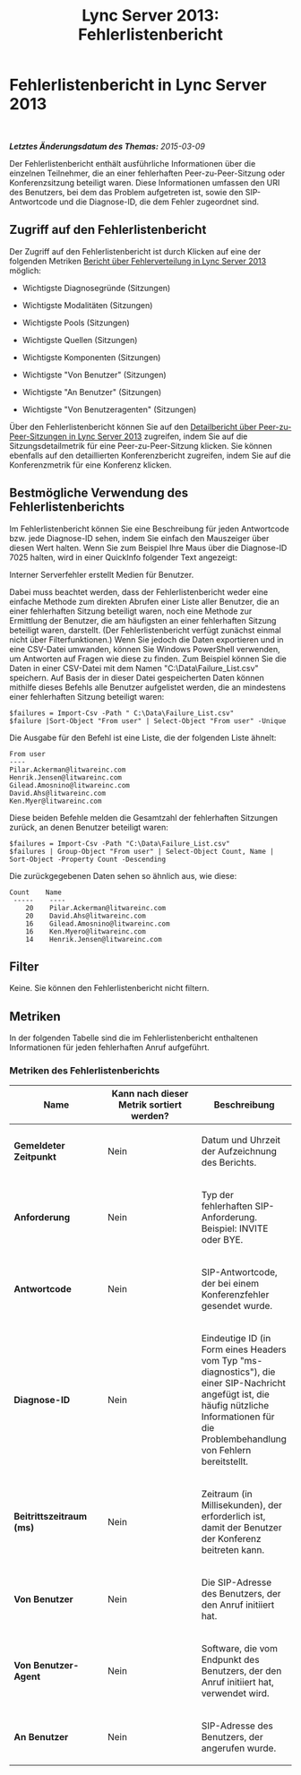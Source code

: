 ﻿---
title: 'Lync Server 2013: Fehlerlistenbericht'
TOCTitle: Fehlerlistenbericht
ms:assetid: b6f3a605-e0c6-461e-b17a-41d8039ace9d
ms:mtpsurl: https://technet.microsoft.com/de-de/library/Gg615446(v=OCS.15)
ms:contentKeyID: 49295172
ms.date: 05/19/2016
mtps_version: v=OCS.15
ms.translationtype: HT
---

# Fehlerlistenbericht in Lync Server 2013

 

_**Letztes Änderungsdatum des Themas:** 2015-03-09_

Der Fehlerlistenbericht enthält ausführliche Informationen über die einzelnen Teilnehmer, die an einer fehlerhaften Peer-zu-Peer-Sitzung oder Konferenzsitzung beteiligt waren. Diese Informationen umfassen den URI des Benutzers, bei dem das Problem aufgetreten ist, sowie den SIP-Antwortcode und die Diagnose-ID, die dem Fehler zugeordnet sind.

## Zugriff auf den Fehlerlistenbericht

Der Zugriff auf den Fehlerlistenbericht ist durch Klicken auf eine der folgenden Metriken [Bericht über Fehlerverteilung in Lync Server 2013](lync-server-2013-failure-distribution-report.md) möglich:

  - Wichtigste Diagnosegründe (Sitzungen)

  - Wichtigste Modalitäten (Sitzungen)

  - Wichtigste Pools (Sitzungen)

  - Wichtigste Quellen (Sitzungen)

  - Wichtigste Komponenten (Sitzungen)

  - Wichtigste "Von Benutzer" (Sitzungen)

  - Wichtigste "An Benutzer" (Sitzungen)

  - Wichtigste "Von Benutzeragenten" (Sitzungen)

Über den Fehlerlistenbericht können Sie auf den [Detailbericht über Peer-zu-Peer-Sitzungen in Lync Server 2013](lync-server-2013-peer-to-peer-session-detail-report.md) zugreifen, indem Sie auf die Sitzungsdetailmetrik für eine Peer-zu-Peer-Sitzung klicken. Sie können ebenfalls auf den detaillierten Konferenzbericht zugreifen, indem Sie auf die Konferenzmetrik für eine Konferenz klicken.

## Bestmögliche Verwendung des Fehlerlistenberichts

Im Fehlerlistenbericht können Sie eine Beschreibung für jeden Antwortcode bzw. jede Diagnose-ID sehen, indem Sie einfach den Mauszeiger über diesen Wert halten. Wenn Sie zum Beispiel Ihre Maus über die Diagnose-ID 7025 halten, wird in einer QuickInfo folgender Text angezeigt:

Interner Serverfehler erstellt Medien für Benutzer.

Dabei muss beachtet werden, dass der Fehlerlistenbericht weder eine einfache Methode zum direkten Abrufen einer Liste aller Benutzer, die an einer fehlerhaften Sitzung beteiligt waren, noch eine Methode zur Ermittlung der Benutzer, die am häufigsten an einer fehlerhaften Sitzung beteiligt waren, darstellt. (Der Fehlerlistenbericht verfügt zunächst einmal nicht über Filterfunktionen.) Wenn Sie jedoch die Daten exportieren und in eine CSV-Datei umwanden, können Sie Windows PowerShell verwenden, um Antworten auf Fragen wie diese zu finden. Zum Beispiel können Sie die Daten in einer CSV-Datei mit dem Namen "C:\\Data\\Failure\_List.csv" speichern. Auf Basis der in dieser Datei gespeicherten Daten können mithilfe dieses Befehls alle Benutzer aufgelistet werden, die an mindestens einer fehlerhaften Sitzung beteiligt waren:

    $failures = Import-Csv -Path " C:\Data\Failure_List.csv"
    $failure |Sort-Object "From user" | Select-Object "From user" -Unique

Die Ausgabe für den Befehl ist eine Liste, die der folgenden Liste ähnelt:

    From user
    ----
    Pilar.Ackerman@litwareinc.com
    Henrik.Jensen@litwareinc.com
    Gilead.Amosnino@litwareinc.com
    David.Ahs@litwareinc.com
    Ken.Myer@litwareinc.com

Diese beiden Befehle melden die Gesamtzahl der fehlerhaften Sitzungen zurück, an denen Benutzer beteiligt waren:

    $failures = Import-Csv -Path "C:\Data\Failure_List.csv"
    $failures | Group-Object "From user" | Select-Object Count, Name | Sort-Object -Property Count -Descending

Die zurückgegebenen Daten sehen so ähnlich aus, wie diese:

    Count    Name
     -----    ----
        20    Pilar.Ackerman@litwareinc.com
        20    David.Ahs@litwareinc.com
        16    Gilead.Amosnino@litwareinc.com
        16    Ken.Myero@litwareinc.com
        14    Henrik.Jensen@litwareinc.com

## Filter

Keine. Sie können den Fehlerlistenbericht nicht filtern.

## Metriken

In der folgenden Tabelle sind die im Fehlerlistenbericht enthaltenen Informationen für jeden fehlerhaften Anruf aufgeführt.

### Metriken des Fehlerlistenberichts

<table>
<colgroup>
<col style="width: 33%" />
<col style="width: 33%" />
<col style="width: 33%" />
</colgroup>
<thead>
<tr class="header">
<th>Name</th>
<th>Kann nach dieser Metrik sortiert werden?</th>
<th>Beschreibung</th>
</tr>
</thead>
<tbody>
<tr class="odd">
<td><p><strong>Gemeldeter Zeitpunkt</strong></p></td>
<td><p>Nein</p></td>
<td><p>Datum und Uhrzeit der Aufzeichnung des Berichts.</p></td>
</tr>
<tr class="even">
<td><p><strong>Anforderung</strong></p></td>
<td><p>Nein</p></td>
<td><p>Typ der fehlerhaften SIP-Anforderung. Beispiel: INVITE oder BYE.</p></td>
</tr>
<tr class="odd">
<td><p><strong>Antwortcode</strong></p></td>
<td><p>Nein</p></td>
<td><p>SIP-Antwortcode, der bei einem Konferenzfehler gesendet wurde.</p></td>
</tr>
<tr class="even">
<td><p><strong>Diagnose-ID</strong></p></td>
<td><p>Nein</p></td>
<td><p>Eindeutige ID (in Form eines Headers vom Typ &quot;ms-diagnostics&quot;), die einer SIP-Nachricht angefügt ist, die häufig nützliche Informationen für die Problembehandlung von Fehlern bereitstellt.</p></td>
</tr>
<tr class="odd">
<td><p><strong>Beitrittszeitraum (ms)</strong></p></td>
<td><p>Nein</p></td>
<td><p>Zeitraum (in Millisekunden), der erforderlich ist, damit der Benutzer der Konferenz beitreten kann.</p></td>
</tr>
<tr class="even">
<td><p><strong>Von Benutzer</strong></p></td>
<td><p>Nein</p></td>
<td><p>Die SIP-Adresse des Benutzers, der den Anruf initiiert hat.</p></td>
</tr>
<tr class="odd">
<td><p><strong>Von Benutzer-Agent</strong></p></td>
<td><p>Nein</p></td>
<td><p>Software, die vom Endpunkt des Benutzers, der den Anruf initiiert hat, verwendet wird.</p></td>
</tr>
<tr class="even">
<td><p><strong>An Benutzer</strong></p></td>
<td><p>Nein</p></td>
<td><p>SIP-Adresse des Benutzers, der angerufen wurde.</p></td>
</tr>
</tbody>
</table>

